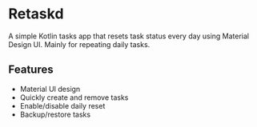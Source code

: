 # Retaskd
A simple Kotlin tasks app that resets task status every day using Material Design UI. Mainly for repeating daily tasks.

## Features
- Material UI design
- Quickly create and remove tasks
- Enable/disable daily reset
- Backup/restore tasks